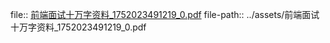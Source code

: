 file:: [前端面试十万字资料_1752023491219_0.pdf](../assets/前端面试十万字资料_1752023491219_0.pdf)
file-path:: ../assets/前端面试十万字资料_1752023491219_0.pdf
